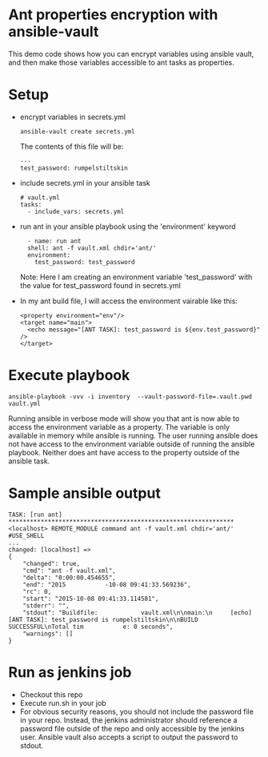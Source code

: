 # Ant properties encryption with ansible-vault

This demo code shows how you can encrypt variables using ansible vault, and then make those variables accessible to ant tasks as properties.

# Setup
- encrypt variables in secrets.yml

  ```
  ansible-vault create secrets.yml
  ```

  The contents of this file will be:

  ```
  ---
  test_password: rumpelstiltskin
  ```

- include secrets.yml in your ansible task
  ```
  # vault.yml
  tasks:
    - include_vars: secrets.yml
  ```
- run ant in your ansible playbook using the 'environment' keyword
  ```
    - name: run ant
    shell: ant -f vault.xml chdir='ant/'
    environment:
      test_password: test_password
  ```
  Note: Here I am creating an environment variable 'test_password' with the value for test_password found in secrets.yml
  
- In my ant build file, I will access the environment vairable like this:
  ```
  <property environment="env"/>
  <target name="main">
    <echo message="[ANT TASK]: test_password is ${env.test_password}" />
  </target>
  ```
  
# Execute playbook
```
ansible-playbook -vvv -i inventory  --vault-password-file=.vault.pwd vault.yml
```
Running ansible in verbose mode will show you that ant is now able to access the environment variable as a property. The variable is only available in memory while ansible is running. The user running ansible does not have access to the environment variable outside of running the ansible playbook. Neither does ant have access to the property outside of the ansible task.

# Sample ansible output
```
TASK: [run ant] ***************************************************************
<localhost> REMOTE_MODULE command ant -f vault.xml chdir='ant/' #USE_SHELL
...
changed: [localhost] => 
{
    "changed": true,
    "cmd": "ant -f vault.xml",
    "delta": "0:00:00.454655",
    "end": "2015           -10-08 09:41:33.569236",
    "rc": 0,
    "start": "2015-10-08 09:41:33.114581",
    "stderr": "",
    "stdout": "Buildfile:            vault.xml\n\nmain:\n     [echo] [ANT TASK]: test_password is rumpelstiltskin\n\nBUILD SUCCESSFUL\nTotal tim           e: 0 seconds",
    "warnings": []
}
```

# Run as jenkins job
- Checkout this repo
- Execute run.sh in your job
- For obvious security reasons, you should not include the password file in your repo. Instead, the jenkins administrator should reference a password file outside of the repo and only accessible by the jenkins user. Ansible vault also accepts a script to output the password to stdout.
